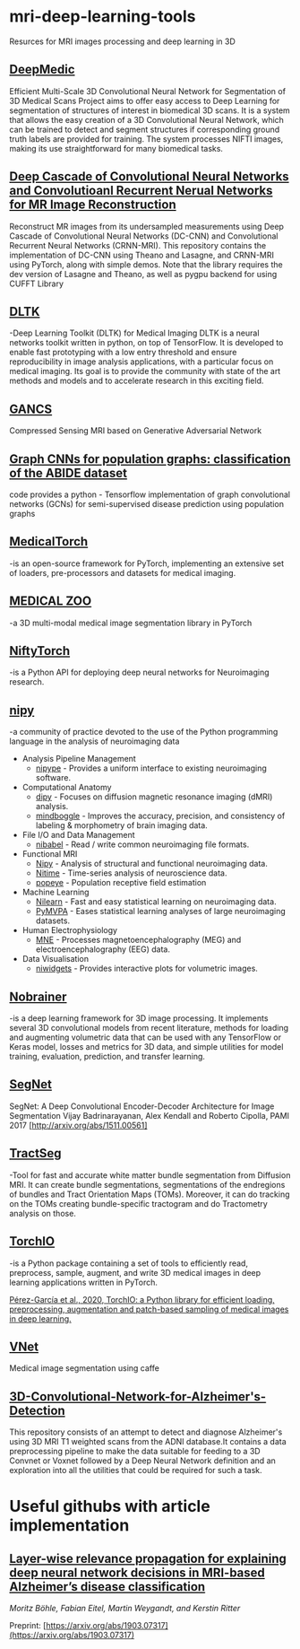 # mri-deep-learning-tools
Resurces for MRI images processing and deep learning in 3D

## [DeepMedic](https://github.com/deepmedic/deepmedic)
Efficient Multi-Scale 3D Convolutional Neural Network for Segmentation of 3D Medical Scans
Project aims to offer easy access to Deep Learning for segmentation of structures of interest in biomedical 3D scans. It is a system that allows the easy creation of a 3D Convolutional Neural Network, which can be trained to detect and segment structures if corresponding ground truth labels are provided for training. The system processes NIFTI images, making its use straightforward for many biomedical tasks.

## [Deep Cascade of Convolutional Neural Networks and Convolutioanl Recurrent Nerual Networks for MR Image Reconstruction](https://github.com/js3611/Deep-MRI-Reconstruction)
Reconstruct MR images from its undersampled measurements using Deep Cascade of Convolutional Neural Networks (DC-CNN) and Convolutional Recurrent Neural Networks (CRNN-MRI). This repository contains the implementation of DC-CNN using Theano and Lasagne, and CRNN-MRI using PyTorch, along with simple demos. Note that the library requires the dev version of Lasagne and Theano, as well as pygpu backend for using CUFFT Library

## [DLTK](https://github.com/DLTK/DLTK)
-Deep Learning Toolkit (DLTK) for Medical Imaging
DLTK is a neural networks toolkit written in python, on top of TensorFlow. It is developed to enable fast prototyping with a low entry threshold and ensure reproducibility in image analysis applications, with a particular focus on medical imaging. Its goal is to provide the community with state of the art methods and models and to accelerate research in this exciting field.

## [GANCS](https://github.com/gongenhao/GANCS)
Compressed Sensing MRI based on Generative Adversarial Network

## [Graph CNNs for population graphs: classification of the ABIDE dataset](https://github.com/parisots/population-gcn)
code provides a python - Tensorflow implementation of graph convolutional networks (GCNs) for semi-supervised disease prediction using population graphs

## [MedicalTorch](https://github.com/perone/medicaltorch)
-is an open-source framework for PyTorch, implementing an extensive set of loaders, pre-processors and datasets for medical imaging.

## [MEDICAL ZOO](https://github.com/black0017/MedicalZooPytorch)
-a 3D multi-modal medical image segmentation library in PyTorch

## [NiftyTorch](https://github.com/NiftyTorch/NiftyTorch.v.0.1)
-is a Python API for deploying deep neural networks for Neuroimaging research.

## [nipy](https://nipy.org/)
-a community of practice devoted to the use of the Python programming language in the analysis of neuroimaging data
- Analysis Pipeline Management
  - [nipype](https://github.com/nipy/nipype) - Provides a uniform interface to existing neuroimaging software.
- Computational Anatomy
  - [dipy](https://github.com/dipy/dipy) - Focuses on diffusion magnetic resonance imaging (dMRI) analysis.
  - [mindboggle](https://github.com/nipy/mindboggle) - Improves the accuracy, precision, and consistency of labeling & morphometry of brain imaging data.
- File I/O and Data Management
  - [nibabel](https://github.com/nipy/nibabel) - Read / write common neuroimaging file formats.
- Functional MRI
  - [Nipy](https://github.com/nipy) - Analysis of structural and functional neuroimaging data.
  - [Nitime](https://github.com/nipy/nitime) - Time-series analysis of neuroscience data.
  - [popeye](https://github.com/kdesimone/popeye) - Population receptive field estimation
- Machine Learning
  -  [Nilearn](https://github.com/nilearn/nilearn) - Fast and easy statistical learning on neuroimaging data.
  -  [PyMVPA](https://github.com/PyMVPA/PyMVPA) - Eases statistical learning analyses of large neuroimaging datasets.
- Human Electrophysiology
  -  [MNE](https://github.com/mne-tools/mne-python) - Processes magnetoencephalography (MEG) and electroencephalography (EEG) data.
- Data Visualisation
  -  [niwidgets](https://github.com/nipy/niwidgets) - Provides interactive plots for volumetric images.

## [Nobrainer](https://github.com/neuronets/nobrainer)
-is a deep learning framework for 3D image processing. It implements several 3D convolutional models from recent literature, methods for loading and augmenting volumetric data that can be used with any TensorFlow or Keras model, losses and metrics for 3D data, and simple utilities for model training, evaluation, prediction, and transfer learning.

## [SegNet](https://github.com/alexgkendall/caffe-segnet)
 SegNet: A Deep Convolutional Encoder-Decoder Architecture for Image Segmentation Vijay Badrinarayanan, Alex Kendall and Roberto Cipolla, PAMI 2017 [http://arxiv.org/abs/1511.00561]
 
## [TractSeg](https://github.com/MIC-DKFZ/TractSeg)
-Tool for fast and accurate white matter bundle segmentation from Diffusion MRI. It can create bundle segmentations, segmentations of the endregions of bundles and Tract Orientation Maps (TOMs). Moreover, it can do tracking on the TOMs creating bundle-specific tractogram and do Tractometry analysis on those.

## [TorchIO](https://github.com/fepegar/torchio)
-is a Python package containing a set of tools to efficiently read, preprocess, sample, augment, and write 3D medical images in deep learning applications written in PyTorch.

[Pérez-García et al., 2020, TorchIO: a Python library for efficient loading, preprocessing, augmentation and patch-based sampling of medical images in deep learning.](https://arxiv.org/abs/2003.04696)

## [VNet](https://github.com/faustomilletari/VNet)
Medical image segmentation using caffe

## [3D-Convolutional-Network-for-Alzheimer's-Detection](https://github.com/RishalAggarwal/3D-Convnet-for-Alzheimer-s-Detection)
This repository consists of an attempt to detect and diagnose Alzheimer's using 3D MRI T1 weighted scans from the ADNI database.It contains a data preprocessing pipeline to make the data suitable for feeding to a 3D Convnet or Voxnet followed by a Deep Neural Network definition and an exploration into all the utilities that could be required for such a task.

# Useful githubs with article implementation

## [Layer-wise relevance propagation for explaining deep neural network decisions in MRI-based Alzheimer’s disease classification](https://github.com/moboehle/Pytorch-LRP)
*Moritz Böhle, Fabian Eitel, Martin Weygandt, and Kerstin Ritter*

Preprint: [https://arxiv.org/abs/1903.07317](https://arxiv.org/abs/1903.07317)
